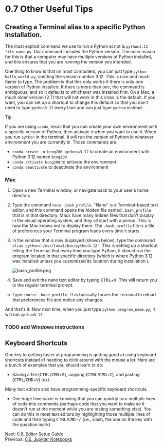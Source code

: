 # 0.7 Other Useful Tips

## Creating a Terminal alias to a specific Python installation.

The most explicit command we use to run a Python script is `python3.12 file_name.py`. Our command includes the Python
version. The main reason for this is that a computer may have multiple versions of Python installed, and this ensures
that you are running the version you intended.

One thing to know is that on most computers, you can just type `python hello_world.py`, omitting the version number
3.12. This is nice and much faster to type. The problem is that this only works if there is only one version of Python
installed. If there is more than one, the command is ambiguous, and so it defaults to whichever was installed first. On
a Mac, a much older version (2.7) that will not work in this class is the default. If you want, you can set up a
shortcut to change this default so that you don't need to type `python3.12` every time and can just type `python` instead.

> [!TIP]
> If you are using `conda`, recall that you can create your own environment with a specific version of Python,
> then activate it when you want to use it. When you run `python` in the terminal, it will run the version of Python in
> whatever environment you are currently in.
> Those commands are:
>
> - `conda create -n bcog200 python=3.12` to create an environment with Python 3.12 named `bcog200`
> - `conda activate bcog200` to activate the environment
> - `conda deactivate` to deactivate the environment

### Mac

1. Open a new Terminal window, or navigate back to your user's home directory
2. Type the command `nano .bash_profile`. "Nano" is a Terminal-based text editor, and this command opens the hidden file
   named `.bash_profile` that is in that directory. Macs have many hidden files that don't display in the visual operating
   system, and they all start with a period. This is how the Mac knows not to display them. The `.bash_profile` file is a
   file of preferences your Terminal program loads every time it starts.
3. In the window that is now displayed (shown below), type the command `alias python='/usr/local/bin/python3.12'`. This
   is setting up a shortcut telling the Terminal that every time you type Python, it should run the program located in
   that specific directory (which is where Python 3.12 was installed unless you customized its location during
   installation.).

   ![bash_profile.png](../images/bash_profile.png)

4. Save and exit the nano text editor by typing <kbd>CTRL</kbd>+<kbd>X</kbd>. This will return you to the regular terminal prompt.
5. Type `source .bash_profile`. This basically forces the Terminal to reload that preferences file and notice any
   changes.

And that's it. Now next time, when you just type `python program_name.py`, it will run `python3.12`.

### TODO add Windows instructions

## Keyboard Shortcuts

One key to getting faster at programming is getting good at using keyboard shortcuts instead of needing to click around
with the mouse a lot. Here are a bunch of examples that you should learn to do:

- Saving a file (<kbd>CTRL</kbd>/<kbd>CMD</kbd>+<kbd>S</kbd>), copying (<kbd>CTRL</kbd>/<kbd>CMD</kbd>+<kbd>C</kbd>),
  and pasting (<kbd>CTRL</kbd>/<kbd>CMD</kbd>+<kbd>V</kbd>) text.

Many text editors also have programming-specific keyboard shortcuts.

- One huge time saver is knowing that you can quickly turn multiple lines of code into comments (perhaps code that you
  want to make so it doesn't run at the moment while you are testing something else). You can do this in most text
  editors by highlighting those multiple lines of code and then typing <kbd>CTRL</kbd>/<kbd>CMD</kbd>+<kbd>/</kbd>
  (i.e., slash, the one on the key with the question mark).

Next: [0.8. Editor Setup Guide](0.8.%20Editor%20Setup%20Guide.md)<br>
Previous: [0.6. Jupyter Notebooks](0.6.%20Jupyter%20Notebooks.md)
